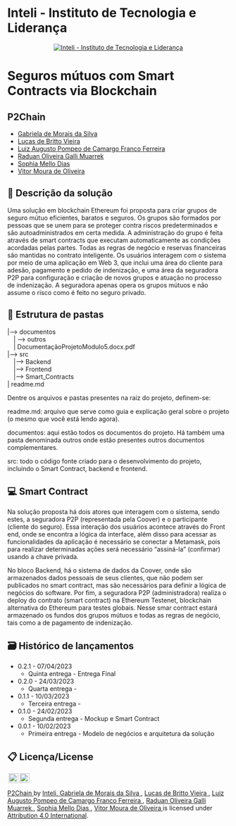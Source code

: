 
# Inteli - Instituto de Tecnologia e Liderança 

<p align="center">
<a href= "https://www.inteli.edu.br/"><img src="https://www.inteli.edu.br/wp-content/uploads/2021/08/20172028/marca_1-2.png" alt="Inteli - Instituto de Tecnologia e Liderança" border="0"></a>
</p>

# Seguros mútuos com Smart Contracts via Blockchain

## P2Chain

- <a href="https://www.linkedin.com/in/gabriela-de-morais-da-silva-467b29238/">Gabriela de Morais da Silva	</a>
- <a href="https://www.linkedin.com/in/lucas-britto-376665208/">Lucas de Britto Vieira	</a>
- <a href="https://www.linkedin.com/in/gutopompeo/">Luiz Augusto Pompeo de Camargo Franco Ferreira	</a>
- <a href="https://www.linkedin.com/in/raduanmuarrek/">Raduan Oliveira Galli Muarrek	</a>
- <a href="https://www.linkedin.com/in/sophia-dias/">Sophia Mello Dias	</a>
- <a href="https://www.linkedin.com/in/vitor-moura-de-oliveira/">Vitor Moura de Oliveira	</a>

## 📝 Descrição da solução 

Uma solução em blockchain Ethereum foi proposta para criar grupos de seguro mútuo eficientes, baratos e seguros. Os grupos são formados por pessoas que se unem para se proteger contra riscos predeterminados e são autoadministrados em certa medida. A administração do grupo é feita através de smart contracts que executam automaticamente as condições acordadas pelas partes. Todas as regras de negócio e reservas financeiras são mantidas no contrato inteligente. Os usuários interagem com o sistema por meio de uma aplicação em Web 3, que inclui uma área do cliente para adesão, pagamento e pedido de indenização, e uma área da seguradora P2P para configuração e criação de novos grupos e atuação no processo de indenização. A seguradora apenas opera os grupos mútuos e não assume o risco como é feito no seguro privado.

## 📁 Estrutura de pastas


|--> documentos<br>
  &emsp;| --> outros <br>
  &emsp;| DocumentaçãoProjetoModulo5.docx.pdf<br>
|--> src<br>
  &emsp;|--> Backend<br>
  &emsp;|--> Frontend<br>
  &emsp;|--> Smart_Contracts<br>
| readme.md<br>


Dentre os arquivos e pastas presentes na raiz do projeto, definem-se:

readme.md: arquivo que serve como guia e explicação geral sobre o projeto (o mesmo que você está lendo agora).

documentos: aqui estão todos os documentos do projeto. Há também uma pasta denominada outros onde estão presentes outros documentos complementares.

src: todo o código fonte criado para o desenvolvimento do projeto, incluindo o Smart Contract, backend e frontend.

## 💻 Smart Contract 
Na solução proposta há dois atores que interagem com o sistema, sendo estes, a seguradora P2P (representada pela Coover) e o participante (cliente do seguro). Essa interação dos usuários acontece através do Front end, onde se encontra a lógica da interface, além disso para acessar as funcionalidades da aplicação é necessário se conectar a Metamask,  pois para realizar determinadas ações será necessário “assiná-la” (confirmar) usando a chave privada. 

No bloco Backend, há o sistema de dados da Coover, onde são armazenados dados pessoais de seus clientes,  que não podem ser publicados no smart contract, mas são necessários para definir a lógica de negócios do software. Por fim, a seguradora P2P (administradora) realiza o deploy do contrato (smart contract) na Ethereum Testenet, blockchain alternativa do Ethereum para testes globais. Nesse smar contract estará armazenado os fundos dos grupos mútuos e todas as regras de negócio, tais como a de pagamento de indenização. 

## 🗃 Histórico de lançamentos

* 0.2.1 - 07/04/2023
    * Quinta entrega - Entrega Final
* 0.2.0 - 24/03/2023
    * Quarta entrega - 
* 0.1.1 - 10/03/2023
    * Terceira entrega - 
* 0.1.0 - 24/02/2023
    * Segunda entrega - Mockup e Smart Contract
* 0.0.1 - 10/02/2023
    * Primeira entrega - Modelo de negócios e arquitetura da solução

## 📋 Licença/License
<img style="height:22px!important;margin-left:3px;vertical-align:text-bottom;" src="https://mirrors.creativecommons.org/presskit/icons/cc.svg?ref=chooser-v1"><img style="height:22px!important;margin-left:3px;vertical-align:text-bottom;" src="https://mirrors.creativecommons.org/presskit/icons/by.svg?ref=chooser-v1"><p xmlns:cc="http://creativecommons.org/ns#" xmlns:dct="http://purl.org/dc/terms/"><a property="dct:title" rel="cc:attributionURL" href="https://github.com/2023M5T4-Inteli/Projeto4">P2Chain  <a> by </a> <a rel="cc:attributionURL dct:creator" property="cc:attributionName" href="https://github.com/InteliProjects/.github/blob/main/profile/README.md">Inteli, <a href="https://www.linkedin.com/in/gabriela-de-morais-da-silva-467b29238/">Gabriela de Morais da Silva	</a>, <a href="https://www.linkedin.com/in/lucas-britto-376665208/">Lucas de Britto Vieira	</a>, <a href="https://www.linkedin.com/in/gutopompeo/">Luiz Augusto Pompeo de Camargo Franco Ferreira	</a>, <a href="https://www.linkedin.com/in/raduanmuarrek/">Raduan Oliveira Galli Muarrek	</a>, <a href="https://www.linkedin.com/in/sophia-dias/">Sophia Mello Dias	</a>, <a href="https://www.linkedin.com/in/vitor-moura-de-oliveira/">Vitor Moura de Oliveira	</a> is licensed under <a href="http://creativecommons.org/licenses/by/4.0/?ref=chooser-v1" target="_blank" rel="license noopener noreferrer" style="display:inline-block;">Attribution 4.0 International</a>.</p>
